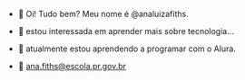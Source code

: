 - 🤗 Oi! Tudo bem? Meu nome é  @analuizafiths.

- 👀 estou interessada em aprender  mais sobre tecnologia...

- 🌱 atualmente estou aprendendo a programar com o Alura.

- 📧 ana.fiths@escola.pr.gov.br

